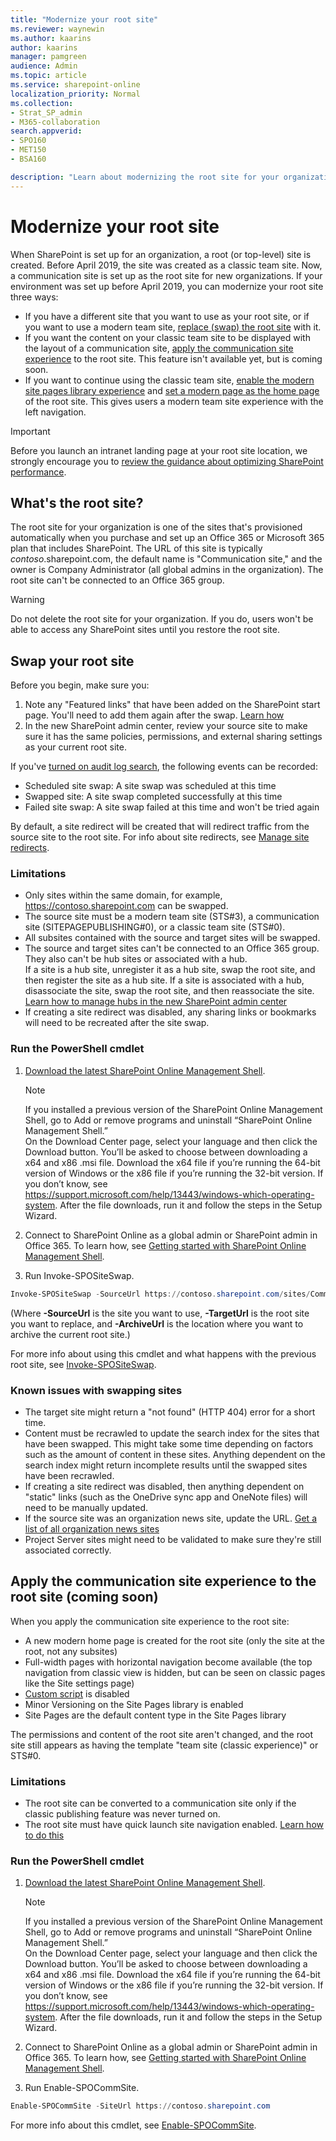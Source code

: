```yaml
---
title: "Modernize your root site"
ms.reviewer: waynewin
ms.author: kaarins
author: kaarins
manager: pamgreen
audience: Admin
ms.topic: article
ms.service: sharepoint-online
localization_priority: Normal
ms.collection:  
- Strat_SP_admin
- M365-collaboration
search.appverid:
- SPO160
- MET150
- BSA160

description: "Learn about modernizing the root site for your organization."
---
```


# Modernize your root site
  
When SharePoint is set up for an organization, a root (or top-level) site is created. Before April 2019, the site was created as a classic team site. Now, a communication site is set up as the root site for new organizations. If your environment was set up before April 2019, you can modernize your root site three ways:

- If you have a different site that you want to use as your root site, or if you want to use a modern team site, [replace (swap) the root site](#swap-your-root-site) with it.
- If you want the content on your classic team site to be displayed with the layout of a communication site, [apply the communication site experience](#apply-the-communication-site-experience-to-the-root-site-coming-soon) to the root site. This feature isn't available yet, but is coming soon.
- If you want to continue using the classic team site, [enable the modern site pages library experience](/sharepoint/dev/transform/modernize-userinterface-lists-and-libraries) and [set a modern page as the home page](/sharepoint/dev/transform/modernize-userinterface-site-pages) of the root site. This gives users a modern team site experience with the left navigation.

> [!IMPORTANT]
> Before you launch an intranet landing page at your root site location, we strongly encourage you to [review the guidance about optimizing SharePoint performance](/office365/enterprise/tune-sharepoint-online-performance).

## What's the root site?

The root site for your organization is one of the sites that's provisioned automatically when you purchase and set up an Office 365 or Microsoft 365 plan that includes SharePoint. The URL of this site is typically *contoso*.sharepoint.com, the default name is "Communication site," and the owner is Company Administrator (all global admins in the organization). The root site can't be connected to an Office 365 group. 

> [!WARNING]
> Do not delete the root site for your organization. If you do, users won't be able to access any SharePoint sites until you restore the root site. 

## Swap your root site

Before you begin, make sure you:

1. Note any "Featured links" that have been added on the SharePoint start page. You'll need to add them again after the swap. [Learn how](change-links-list-on-sharepoint-home-page.md)
2. In the new SharePoint admin center, review your source site to make sure it has the same policies, permissions, and external sharing settings as your current root site.

If you've [turned on audit log search](/office365/securitycompliance/turn-audit-log-search-on-or-off), the following events can be recorded:

- Scheduled site swap: A site swap was scheduled at this time
- Swapped site: A site swap completed successfully at this time
- Failed site swap: A site swap failed at this time and won't be tried again

By default, a site redirect will be created that will redirect traffic from the source site to the root site. For info about site redirects, see [Manage site redirects](manage-site-redirects).
 
### Limitations

- Only sites within the same domain, for example, https://contoso.sharepoint.com can be swapped.
- The source site must be a modern team site (STS#3), a communication site (SITEPAGEPUBLISHING#0), or a classic team site (STS#0).
- All subsites contained with the source and target sites will be swapped.
- The source and target sites can't be connected to an Office 365 group. They also can't be hub sites or associated with a hub.<br>If a site is a hub site, unregister it as a hub site, swap the root site, and then register the site as a hub site. If a site is associated with a hub, disassociate the site, swap the root site, and then reassociate the site. [Learn how to manage hubs in the new SharePoint admin center](manage-sites-in-new-admin-center.md#change-a-sites-hub-site-association)
- If creating a site redirect was disabled, any sharing links or bookmarks will need to be recreated after the site swap.
  
### Run the PowerShell cmdlet

1. [Download the latest SharePoint Online Management Shell](https://go.microsoft.com/fwlink/p/?LinkId=255251).

    > [!NOTE]
    > If you installed a previous version of the SharePoint Online Management Shell, go to Add or remove programs and uninstall “SharePoint Online Management Shell.” <br>On the Download Center page, select your language and then click the Download button. You’ll be asked to choose between downloading a x64 and x86 .msi file. Download the x64 file if you’re running the 64-bit version of Windows or the x86 file if you’re running the 32-bit version. If you don’t know, see https://support.microsoft.com/help/13443/windows-which-operating-system. After the file downloads, run it and follow the steps in the Setup Wizard. 
    
2. Connect to SharePoint Online as a global admin or SharePoint admin in Office 365. To learn how, see [Getting started with SharePoint Online Management Shell](/powershell/sharepoint/sharepoint-online/connect-sharepoint-online).
    
3. Run Invoke-SPOSiteSwap.

```PowerShell
Invoke-SPOSiteSwap -SourceUrl https://contoso.sharepoint.com/sites/CommunicationSite -TargetUrl https://contoso.sharepoint.com -ArchiveUrl https://contoso.sharepoint.com/sites/Archive
```

(Where **-SourceUrl** is the site you want to use, **-TargetUrl** is the root site you want to replace, and **-ArchiveUrl** is the location where you want to archive the current root site.)

For more info about using this cmdlet and what happens with the previous root site, see [Invoke-SPOSiteSwap](/powershell/module/sharepoint-online/invoke-spositeswap).

### Known issues with swapping sites

- The target site might return a "not found" (HTTP 404) error for a short time.
- Content must be recrawled to update the search index for the sites that have been swapped. This might take some time depending on factors such as the amount of content in these sites. Anything dependent on the search index might return incomplete results until the swapped sites have been recrawled.
- If creating a site redirect was disabled, then anything dependent on "static" links (such as the OneDrive sync app and OneNote files) will need to be manually updated.
- If the source site was an organization news site, update the URL. [Get a list of all organization news sites](/powershell/module/sharepoint-online/get-spoorgnewssite?view=sharepoint-ps)
- Project Server sites might need to be validated to make sure they're still associated correctly.

## Apply the communication site experience to the root site (coming soon)

When you apply the communication site experience to the root site:

- A new modern home page is created for the root site (only the site at the root, not any subsites)
- Full-width pages with horizontal navigation become available (the top navigation from classic view is hidden, but can be seen on classic pages like the Site settings page)
- [Custom script](allow-or-prevent-custom-script.md) is disabled
- Minor Versioning on the Site Pages library is enabled
- Site Pages are the default content type in the Site Pages library

The permissions and content of the root site aren't changed, and the root site still appears as having the template "team site (classic experience)" or STS#0.

### Limitations

- The root site can be converted to a communication site only if the classic publishing feature was never turned on. 
- The root site must have quick launch site navigation enabled. [Learn how to do this](https://support.office.com/article/c040f014-acbb-4c98-8174-48428cf02b25)


### Run the PowerShell cmdlet

1. [Download the latest SharePoint Online Management Shell](https://go.microsoft.com/fwlink/p/?LinkId=255251).

    > [!NOTE]
    > If you installed a previous version of the SharePoint Online Management Shell, go to Add or remove programs and uninstall “SharePoint Online Management Shell.” <br>On the Download Center page, select your language and then click the Download button. You’ll be asked to choose between downloading a x64 and x86 .msi file. Download the x64 file if you’re running the 64-bit version of Windows or the x86 file if you’re running the 32-bit version. If you don’t know, see https://support.microsoft.com/help/13443/windows-which-operating-system. After the file downloads, run it and follow the steps in the Setup Wizard. 
    
2. Connect to SharePoint Online as a global admin or SharePoint admin in Office 365. To learn how, see [Getting started with SharePoint Online Management Shell](/powershell/sharepoint/sharepoint-online/connect-sharepoint-online).
    
3. Run Enable-SPOCommSite.

```PowerShell
Enable-SPOCommSite -SiteUrl https://contoso.sharepoint.com
```

For more info about this cmdlet, see [Enable-SPOCommSite](/powershell/module/sharepoint-online/Enable-SPOCommSite). 
